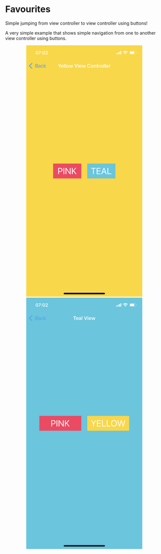 # Favourites
  <p align="left">
Simple jumping from view controller to view controller using buttons!
  </p>
  
  <p align="left">
A very simple example that shows simple navigation from one to another view controller using buttons.
</p>

<div align="center">
<img src="images/view1.PNG" height="800">
<img src="images/view2.PNG" height="800">
</div>

